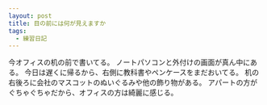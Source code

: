 ```yaml
---
layout: post
title: 目の前には何が見えますか
tags:
  - 練習日記
---
```


今オフィスの机の前で書いてる。
ノートパソコンと外付けの画面が真ん中にある。
今日は遅くに帰るから、右側に教科書やペンケースをまだおいてる。
机の右後ろに会社のマスコットのぬいぐるみや他の飾り物がある。
アパートの方がぐちゃぐちゃだから、オフィスの方は綺麗に感じる。
